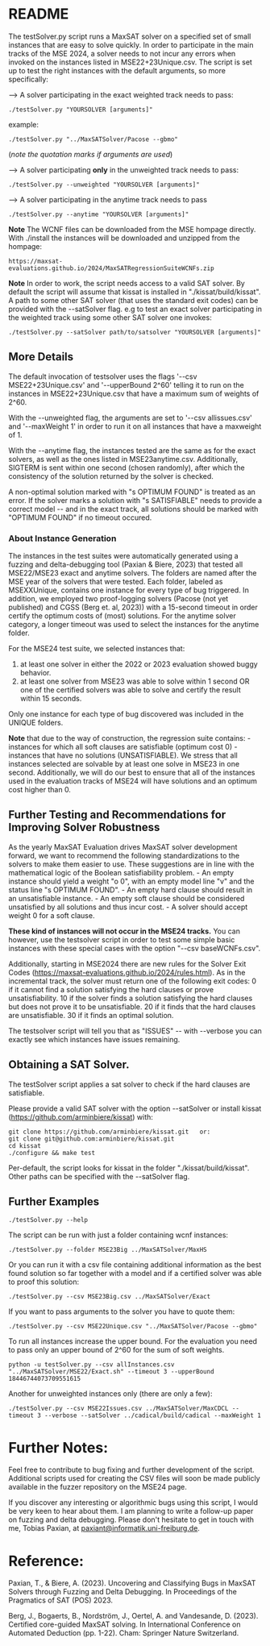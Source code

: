 # README
The testSolver.py script runs a MaxSAT solver on a specified set of small instances that are easy to solve quickly. In order 
to participate in the main tracks of the MSE 2024, a solver needs to not incur any errors when invoked on the instances listed in 
 MSE22+23Unique.csv. The script is set up to test the right instances with the default arguments, so more specifically:

--> A solver participating in the exact weighted track needs to pass:

    ./testSolver.py "YOURSOLVER [arguments]"
    
example:

    ./testSolver.py "../MaxSATSolver/Pacose --gbmo" 
(*note the quotation marks if arguments are used*)

--> A solver participating **only** in the unweighted track needs to pass: 

    ./testSolver.py --unweighted "YOURSOLVER [arguments]"

--> A solver participating in the anytime track needs to pass

    ./testSolver.py --anytime "YOURSOLVER [arguments]"

**Note** The WCNF files can be downloaded from the MSE hompage directly. With ./install the instances will be downloaded and unzipped from the hompage: 

    https://maxsat-evaluations.github.io/2024/MaxSATRegressionSuiteWCNFs.zip

**Note** In order to work, the script needs access to a valid SAT solver. By default the script will assume that kissat is installed in "./kissat/build/kissat". 
A path to some other SAT solver (that uses the standard exit codes) can be provided with the --satSolver flag. 
e.g to test an exact solver participating in the weighted track using some other SAT solver one invokes:

    ./testSolver.py --satSolver path/to/satsolver "YOURSOLVER [arguments]"

## More Details 
The default invocation of testsolver uses the flags '--csv MSE22+23Unique.csv' and '--upperBound 2^60' telling it to run on the instances in MSE22+23Unique.csv that have a maximum sum of weights of 2^60. 

With the --unweighted flag, the arguments are set to '--csv allissues.csv' and '--maxWeight 1' in order to run it on all instances that have a maxweight of 1.

With the --anytime flag, the instances tested are the same as for the exact solvers, as well as the ones listed in MSE23anytime.csv. Additionally, SIGTERM is sent within one second (chosen randomly), after which the consistency of the solution returned by the solver is checked. 

A non-optimal solution marked with "s OPTIMUM FOUND" is treated as an error. If the solver marks a solution with "s SATISFIABLE" needs to provide a correct model -- and in the exact track, all solutions should be marked with "OPTIMUM FOUND" if no timeout occured.

### About Instance Generation 
The instances in the test suites were automatically generated using a fuzzing and delta-debugging tool (Paxian & Biere, 2023) that tested all MSE22/MSE23 exact and anytime solvers. The folders are named after the MSE year of the solvers that were tested. Each folder, labeled as MSEXXUnique, contains one instance for every type of bug triggered. In addition, we employed two proof-logging solvers (Pacose (not yet published) and CGSS (Berg et. al, 2023)) with a 15-second timeout in order certify the optimum costs of (most) solutions. For the anytime solver category, a longer timeout was used to select the instances for the anytime folder.

For the MSE24 test suite, we selected instances that:

1) at least one solver in either the 2022 or 2023 evaluation showed buggy behavior. 
2) at least one solver from MSE23 was able to solve within 1 second OR one of the certified solvers was able to solve and certify the result within 15 seconds. 

Only one instance for each type of bug discovered was included in the UNIQUE folders. 

**Note** that due to the way of construction, the regression suite contains:
    - instances for which all soft clauses are satisfiable (optimum cost 0)
    - instances that have no solutions (UNSATISFIABLE). 
We stress that all instances selected are solvable by at least one solve in MSE23 in one second. Additionally, we will do our best to ensure that all of the instances used in the evaluation tracks of MSE24 will have solutions and an optimum cost higher than 0. 

## Further Testing and Recommendations for Improving Solver Robustness

As the yearly MaxSAT Evaluation drives MaxSAT solver development forward, we want to recommend the following standardizations to the solvers to make them easier to use. These suggestions are in line with the mathematical logic of the Boolean satisfiability problem. 
    - An empty instance should yield a weight "o 0", with an empty model line "v" and the status line "s OPTIMUM FOUND".
    - An empty hard clause should result in an unsatisfiable instance.
    - An empty soft clause should be considered unsatisfied by all solutions and thus incur cost.
    - A solver should accept weight 0 for a soft clause.

**These kind of instances will not occur in the MSE24 tracks.** You can however, use the testsolver script in order to test some simple basic instances with these special cases with the option "--csv baseWCNFs.csv".

Additionally, starting in MSE2024 there are new rules for the Solver Exit Codes (https://maxsat-evaluations.github.io/2024/rules.html). As in the incremental track, the solver must return one of the following exit codes:
    0   if it cannot find a solution satisfying the hard clauses or prove unsatisfiability.
    10 if the solver finds a solution satisfying the hard clauses but does not prove it to be unsatisfiable.
    20 if it finds that the hard clauses are unsatisfiable.
    30 if it finds an optimal solution.

The testsolver script will tell you that as "ISSUES" -- with --verbose you can exactly see which instances have issues remaining.


## Obtaining a SAT Solver. 

The testSolver script applies a sat solver to check if the hard clauses are satisfiable.

Please provide a valid SAT solver with the option --satSolver or install kissat (https://github.com/arminbiere/kissat) with:
    
    git clone https://github.com/arminbiere/kissat.git   or:  
    git clone git@github.com:arminbiere/kissat.git
    cd kissat
    ./configure && make test

Per-default, the script looks for kissat in the folder "./kissat/build/kissat". Other paths can be specified with the --satSolver flag. 

## Further Examples

```
./testSolver.py --help
```

The script can be run with just a folder containing wcnf instances:
```
./testSolver.py --folder MSE23Big ../MaxSATSolver/MaxHS
```

Or you can run it with a csv file containing additional information as the best found solution so far together with a model and if a certified solver was able to proof this solution:
```
./testSolver.py --csv MSE23Big.csv ../MaxSATSolver/Exact
```

If you want to pass arguments to the solver you have to quote them:

```
./testSolver.py --csv MSE22Unique.csv "../MaxSATSolver/Pacose --gbmo"
```

To run all instances increase the upper bound. For the evaluation you need to pass only an upper bound of 2^60 for the sum of soft weights.

```
python -u testSolver.py --csv allInstances.csv "../MaxSATSolver/MSE22/Exact.sh" --timeout 3 --upperBound 18446744073709551615
```

Another for unweighted instances only (there are only a few):
 ```
 ./testSolver.py --csv MSE22Issues.csv ../MaxSATSolver/MaxCDCL --timeout 3 --verbose --satSolver ../cadical/build/cadical --maxWeight 1
```

# Further Notes:
Feel free to contribute to bug fixing and further development of the script. Additional scripts used for creating the CSV files will soon be made publicly available in the fuzzer repository on the MSE24 page.

If you discover any interesting or algorithmic bugs using this script, I would be very keen to hear about them. I am planning to write a follow-up paper on fuzzing and delta debugging. Please don't hesitate to get in touch with me, Tobias Paxian, at paxiant@informatik.uni-freiburg.de.


# Reference:
Paxian, T., & Biere, A. (2023). Uncovering and Classifying Bugs in MaxSAT Solvers through Fuzzing and Delta Debugging. In Proceedings of the Pragmatics of SAT (POS) 2023.

Berg, J., Bogaerts, B., Nordström, J., Oertel, A. and Vandesande, D. (2023). Certified core-guided MaxSAT solving. In International Conference on Automated Deduction (pp. 1-22). Cham: Springer Nature Switzerland.